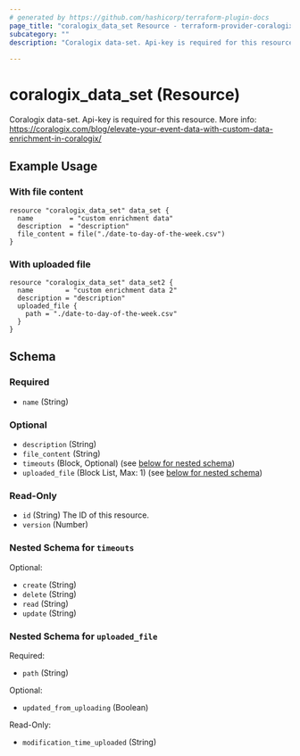 ```yaml
---
# generated by https://github.com/hashicorp/terraform-plugin-docs
page_title: "coralogix_data_set Resource - terraform-provider-coralogix"
subcategory: ""
description: "Coralogix data-set. Api-key is required for this resource. More info: https://coralogix.com/blog/elevate-your-event-data-with-custom-data-enrichment-in-coralogix/"
  
---
```


# coralogix_data_set (Resource)

Coralogix data-set.
Api-key is required for this resource.
More info: https://coralogix.com/blog/elevate-your-event-data-with-custom-data-enrichment-in-coralogix/


## Example Usage

### With file content
```hcl
resource "coralogix_data_set" data_set {
  name         = "custom enrichment data"
  description  = "description"
  file_content = file("./date-to-day-of-the-week.csv")
}
```

### With uploaded file
```hcl
resource "coralogix_data_set" data_set2 {
  name        = "custom enrichment data 2"
  description = "description"
  uploaded_file {
    path = "./date-to-day-of-the-week.csv"
  }
}
```


<!-- schema generated by tfplugindocs -->
## Schema

### Required

- `name` (String)

### Optional

- `description` (String)
- `file_content` (String)
- `timeouts` (Block, Optional) (see [below for nested schema](#nestedblock--timeouts))
- `uploaded_file` (Block List, Max: 1) (see [below for nested schema](#nestedblock--uploaded_file))

### Read-Only

- `id` (String) The ID of this resource.
- `version` (Number)

<a id="nestedblock--timeouts"></a>
### Nested Schema for `timeouts`

Optional:

- `create` (String)
- `delete` (String)
- `read` (String)
- `update` (String)


<a id="nestedblock--uploaded_file"></a>
### Nested Schema for `uploaded_file`

Required:

- `path` (String)

Optional:

- `updated_from_uploading` (Boolean)

Read-Only:

- `modification_time_uploaded` (String)


